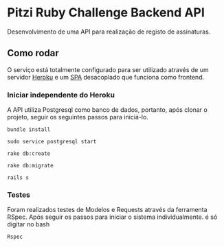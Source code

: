 # Pitzi Ruby Challenge Backend API

Desenvolvimento de uma API para realização de registo de assinaturas.

## Como rodar

O serviço está totalmente configurado para ser utilizado através de um servidor [Heroku](https://pitzi-api.herokuapp.com) e um [SPA](https://github.com/monoxchd/pitzi-user-registrations) desacoplado que funciona como frontend.

### Iniciar independente do Heroku

A API utiliza Postgresql como banco de dados, portanto, após clonar o projeto, seguir os seguintes passos para iniciá-lo.

```
bundle install 
```

```
sudo service postgresql start 
```

```
rake db:create
```

```
rake db:migrate
```

```
rails s
```

### Testes

Foram realizados testes de Modelos e Requests através da ferramenta RSpec. Após seguir os passos para iniciar o sistema individualmente. é só digitar no bash

```
Rspec
```
